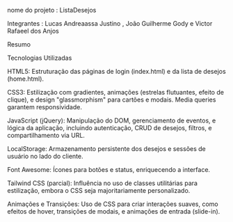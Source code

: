 nome do projeto :  ListaDesejos


Integrantes : Lucas Andreaassa Justino , João Guilherme Gody e Victor Rafaeel dos Anjos


Resumo


Tecnologias Utilizadas


HTML5: Estruturação das páginas de login (index.html) e da lista de desejos (home.html).


CSS3: Estilização com gradientes, animações (estrelas flutuantes, efeito de clique), e design "glassmorphism" para cartões e modais. Media queries garantem responsividade.


JavaScript (jQuery): Manipulação do DOM, gerenciamento de eventos, e lógica da aplicação, incluindo autenticação, CRUD de desejos, filtros, e compartilhamento via URL.


LocalStorage: Armazenamento persistente dos desejos e sessões de usuário no lado do cliente.


Font Awesome: Ícones para botões e status, enriquecendo a interface.


Tailwind CSS (parcial): Influência no uso de classes utilitárias para estilização, embora o CSS seja majoritariamente personalizado.


Animações e Transições: Uso de CSS para criar interações suaves, como efeitos de hover, transições de modais, e animações de entrada (slide-in).